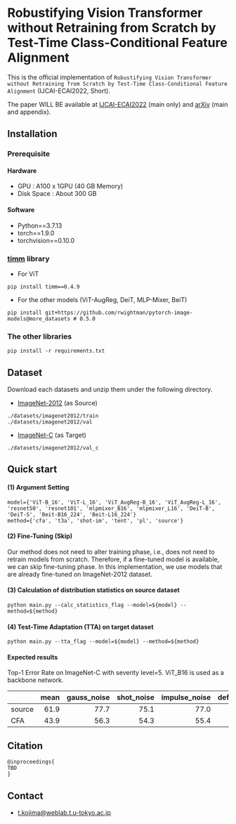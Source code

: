 # Robustifying Vision Transformer without Retraining from Scratch by Test-Time Class-Conditional Feature Alignment

This is the official implementation of `Robustifying Vision Transformer without Retraining from Scratch by Test-Time Class-Conditional Feature Alignment` (IJCAI-ECAI2022, Short).

The paper WILL BE available at [IJCAI-ECAI2022](https://TBD) (main only) and [arXiv](https://TBD) (main and appendix).

## Installation

### Prerequisite

#### Hardware
- GPU : A100 x 1GPU (40 GB Memory)
- Disk Space : About 300 GB

#### Software
- Python==3.7.13
- torch==1.9.0
- torchvision==0.10.0

### [timm](https://github.com/rwightman/pytorch-image-models) library
- For ViT
```
pip install timm==0.4.9
```

- For the other models (ViT-AugReg, DeiT, MLP-Mixer, BeiT)
```
pip install git+https://github.com/rwightman/pytorch-image-models@more_datasets # 0.5.0
```

### The other libraries
```
pip install -r requirements.txt
```

## Dataset

Download each datasets and unzip them under the following directory.

- [ImageNet-2012](https://image-net.org/index.php) (as Source)
```
./datasets/imagenet2012/train
./datasets/imagenet2012/val
```

- [ImageNet-C](https://github.com/hendrycks/robustness) (as Target)
```
./datasets/imagenet2012/val_c
```

## Quick start

#### (1) Argument Setting
```
model={'ViT-B_16', 'ViT-L_16', 'ViT_AugReg-B_16', 'ViT_AugReg-L_16', 'resnet50', 'resnet101', 'mlpmixer_B16', 'mlpmixer_L16', 'DeiT-B', 'DeiT-S', 'Beit-B16_224', 'Beit-L16_224'}
method={'cfa', 't3a', 'shot-im', 'tent', 'pl', 'source'}
```

#### (2) Fine-Tuning (Skip)
Our method does not need to alter training phase, i.e., does not need to retrain models from scratch.
Therefore, if a fine-tuned model is available, we can skip fine-tuning phase.
In this implementation, we use models that are already fine-tuned on ImageNet-2012 dataset.

#### (3) Calculation of distribution statistics on source dataset
```
python main.py --calc_statistics_flag --model=${model} --method=${method}
```

#### (4) Test-Time Adaptation (TTA) on target dataset
```
python main.py --tta_flag --model=${model} --method=${method}
```

#### Expected results

Top-1 Error Rate on ImageNet-C with severity level=5. ViT_B16 is used as a backbone network.

|                                                            | mean | gauss_noise | shot_noise | impulse_noise | defocus_blur | glass_blur | motion_blur | zoom_blur | snow | frost |  fog | brightness | contrast | elastic_trans | pixelate | jpeg |
|------------|-----:|------------:|-----------:|--------------:|-------------:|-----------:|------------:|----------:|-----:|------:|-----:|-----------:|---------:|--------------:|---------:|-----:|
| source     | 61.9 |        77.7 |       75.1 |          77.0 |         66.9 |       69.1 |        58.5 |      62.8 | 60.9 |  57.6 | 62.9 |       31.6 |     88.9 |          51.9 |     45.3 | 42.9 |
| CFA       | 43.9 |        56.3 |       54.3 |          55.4 |         48.5 |       47.1 |        44.3 |      44.4 | 44.8 |  44.8 | 41.1 |       25.7 |     54.2 |          33.3 |     30.5 | 33.5 |

## Citation
```
@inproceedings{
TBD
}
```

## Contact
- t.kojima@weblab.t.u-tokyo.ac.jp